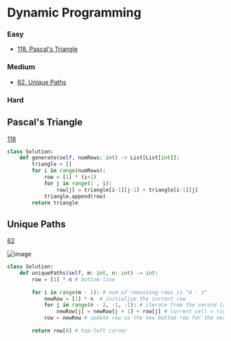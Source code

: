 # Dynamic Programming
<!------------------------------------------------------------------------------------------------------------------------------------------------------>
### Easy
- [118. Pascal's Triangle](#Pascals-Triangle)
  
### Medium
- [62. Unique Paths](#Unique-Paths)

### Hard


<!------------------------------------------------------------------------------------------------------------------------------------------------------>
<!--Easy-->
## Pascal's Triangle
[118](https://leetcode.com/problems/Pascal's-Triangle/)

```python
class Solution:
    def generate(self, numRows: int) -> List[List[int]]:
        triangle = []
        for i in range(numRows):
            row = [1] * (i+1)
            for j in range(1 , i):
                row[j] = triangle[i-1][j-1] + triangle[i-1][j]
            triangle.append(row)
        return triangle
```

<!--Meidum-->
## Unique Paths
[62](https://leetcode.com/problems/Unique-Paths/)

![image](https://github.com/user-attachments/assets/8819c630-f086-4598-b86a-86fd0dde6df1)

```python
class Solution:
    def uniquePaths(self, m: int, n: int) -> int:
        row = [1] * n # bottom line
        
        for i in range(m - 1): # num of remaining rows is "m - 1" 
            newRow = [1] * n  # initialize the current row
            for j in range(n - 2, -1, -1): # iterate from the second last cell (right to left)
                newRow[j] = newRow[j + 1] + row[j] # current cell = right cell + bottom cell
            row = newRow # update row as the new bottom row for the next iteration 
        
        return row[0] # top-left corner
```

